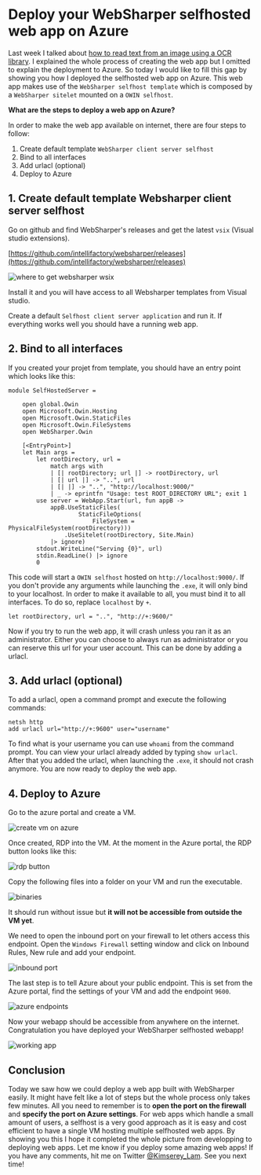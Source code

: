 # Deploy your WebSharper selfhosted web app on Azure

Last week I talked about [how to read text from an image using a OCR library](https://kimsereyblog.blogspot.co.uk/2016/05/extract-text-from-images-in-f-ocring.html).
I explained the whole process of creating the web app but I omitted to explain the deployment to Azure.
So today I would like to fill this gap by showing you how I deployed the selfhosted web app on Azure.
This web app makes use of the `WebSharper selfhost template` which is composed by a `WebSharper sitelet` mounted on a `OWIN selfhost`. 

__What are the steps to deploy a web app on Azure?__

In order to make the web app available on internet, there are four steps to follow:
1. Create default template `WebSharper client server selfhost`
2. Bind to all interfaces
3. Add urlacl (optional)
4. Deploy to Azure

## 1. Create default template Websharper client server selfhost

Go on github and find WebSharper's releases and get the latest `vsix` (Visual studio extensions).

[https://github.com/intellifactory/websharper/releases](https://github.com/intellifactory/websharper/releases)

![where to get websharper wsix](https://4.bp.blogspot.com/-D8sPvjtYs78/VzQ2rLM0sHI/AAAAAAAAAIM/6o-XtdZTJZQcRYJflw_zGCxSnbRsTDZAwCLcB/s200/download_vsix.png)

Install it and you will have access to all Websharper templates from Visual studio.

Create a default `Selfhost client server application` and run it.
If everything works well you should have a running web app.

## 2. Bind to all interfaces

If you created your projet from template, you should have an entry point which looks like this:

```
module SelfHostedServer =

    open global.Owin
    open Microsoft.Owin.Hosting
    open Microsoft.Owin.StaticFiles
    open Microsoft.Owin.FileSystems
    open WebSharper.Owin

    [<EntryPoint>]
    let Main args =
        let rootDirectory, url =
            match args with
            | [| rootDirectory; url |] -> rootDirectory, url
            | [| url |] -> "..", url
            | [| |] -> "..", "http://localhost:9000/"
            | _ -> eprintfn "Usage: test ROOT_DIRECTORY URL"; exit 1
        use server = WebApp.Start(url, fun appB ->
            appB.UseStaticFiles(
                    StaticFileOptions(
                        FileSystem = PhysicalFileSystem(rootDirectory)))
                .UseSitelet(rootDirectory, Site.Main)
            |> ignore)
        stdout.WriteLine("Serving {0}", url)
        stdin.ReadLine() |> ignore
        0
```

This code will start a `OWIN selfhost` hosted on `http://localhost:9000/`. If you don't provide any arguments while launching the `.exe`,
it will only bind to your localhost.
In order to make it available to all, you must bind it to all interfaces.
To do so, replace `localhost` by `+`.
```
let rootDirectory, url = "..", "http://+:9600/"
```
Now if you try to run the web app, it will crash unless you ran it as an administrator.
Either you can choose to always run as administrator or you can reserve this url for your user account.
This can be done by adding a urlacl.

## 3. Add urlacl (optional)

To add a urlacl, open a command prompt and execute the following commands:

```
netsh http 
add urlacl url="http://+:9600" user="username"
```
To find what is your username you can use `whoami` from the command prompt.
You can view your urlacl already added by typing `show urlacl`.
After that you added the urlacl, when launching the `.exe`, it should not crash anymore.
You are now ready to deploy the web app.

## 4. Deploy to Azure

Go to the azure portal and create a VM.

![create vm on azure](https://2.bp.blogspot.com/-lzB8Yob4ZbM/VzQ7fui6XoI/AAAAAAAAAI0/lmn-LU682icjFX1MxVk80MbSSma4H7OmQCKgB/s1600/create_vm.png)

Once created, RDP into the VM.
At the moment in the Azure portal, the RDP button looks like this:

![rdp button](https://2.bp.blogspot.com/-_I2WKGGlQV0/VzQ7pSGi-lI/AAAAAAAAAIc/eWaRpQB_sEwsESFqreeREiH8xlxMv5iBACKgB/s200/Screen%2BShot%2B2016-05-12%2Bat%2B09.15.26.png)

Copy the following files into a folder on your VM and run the executable.

![binaries](https://3.bp.blogspot.com/-7A79NqUDGjQ/VzQ7sf3KR1I/AAAAAAAAAIg/GVmBCQvOr6cKVTPj87iEXf61OeiD7d9jQCKgB/s1600/file_copy.png)

It should run without issue but __it will not be accessible from outside the VM yet__.

We need to open the inbound port on your firewall to let others access this endpoint.
Open the `Windows Firewall` setting window and click on Inbound Rules, New rule and add your endpoint.

![inbound port](https://3.bp.blogspot.com/-gLCSqup1A3g/VzQ7vQ_5LkI/AAAAAAAAAIk/HBrwUqXYDKgkznuUlzB55OQHSGbLxbI0QCKgB/s1600/inbound.png)

The last step is to tell Azure about your public endpoint. 
This is set from the Azure portal, find the settings of your VM and add the endpoint `9600`.

![azure endpoints](https://4.bp.blogspot.com/-y_PNUKQHaDo/VzQ707rkqkI/AAAAAAAAAI4/0fx8dVxLTRoJ2Wizm1eocH0lDpUfhjusQCKgB/s320/azure_endpoints.png)

Now your webapp should be accessible from anywhere on the internet.
Congratulation you have deployed your WebSharper selfhosted webapp!

![working app](https://4.bp.blogspot.com/-bUukM6wcVHQ/VzQ9yln5VkI/AAAAAAAAAJI/FM90Du-uCcg0bm7w4AwWq-wTQwFoKcSAwCLcB/s1600/working_app.png)

## Conclusion

Today we saw how we could deploy a web app built with WebSharper easily.
It might have felt like a lot of steps but the whole process only takes few minutes.
All you need to remember is to __open the port on the firewall__ and __specify the port on Azure settings__.
For web apps which handle a small amount of users, a selfhost is a very good approach as it is easy and
cost efficient to have a single VM hosting multiple selfhosted web apps.
By showing you this I hope it completed the whole picture from developping to deploying web apps.
Let me know if you deploy some amazing web apps! If you have any comments, hit me on Twitter [@Kimserey_Lam](https://twitter.com/Kimserey_Lam).
See you next time!
